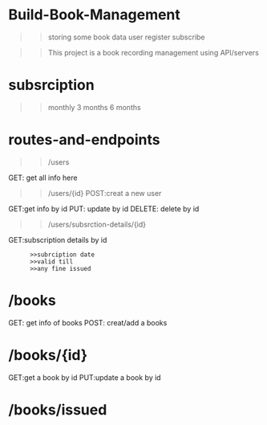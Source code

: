 # Build-Book-Management

>>storing  some book data
>>user register
>>subscribe

>>This project is a book recording management using API/servers

# subsrciption

>> monthly
>>3 months
>>6 months

# routes-and-endpoints

>> /users


GET: get all info here

>>/users/{id}
POST:creat a new user

GET:get info by id
PUT: update by id
DELETE: delete by id

>>/users/subsrction-details/{id}

GET:subscription details by id
          
          >>subrciption date
          >>valid till
          >>any fine issued

# /books
GET: get info of books
POST: creat/add a books 

# /books/{id}
GET:get a book by id
PUT:update a book by id

# /books/issued